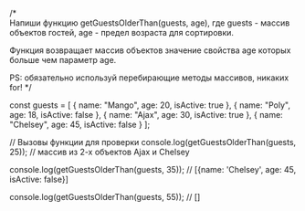 /*      
  Напиши функцию getGuestsOlderThan(guests, age), где 
  guests - массив объектов гостей, age - предел возраста для сортировки. 
  
  Функция возвращает массив объектов значение свойства age которых больше чем параметр age.
  
  PS: обязательно используй перебирающие методы массивов, никаких for!
*/

const guests = [
  { name: "Mango", age: 20, isActive: true },
  { name: "Poly", age: 18, isActive: false },
  { name: "Ajax", age: 30, isActive: true },
  { name: "Chelsey", age: 45, isActive: false }
];

// Вызовы функции для проверки
console.log(getGuestsOlderThan(guests, 25)); // массив из 2-х объектов Ajax и Chelsey

console.log(getGuestsOlderThan(guests, 35)); // [{name: 'Chelsey', age: 45, isActive: false}]

console.log(getGuestsOlderThan(guests, 55)); // []
